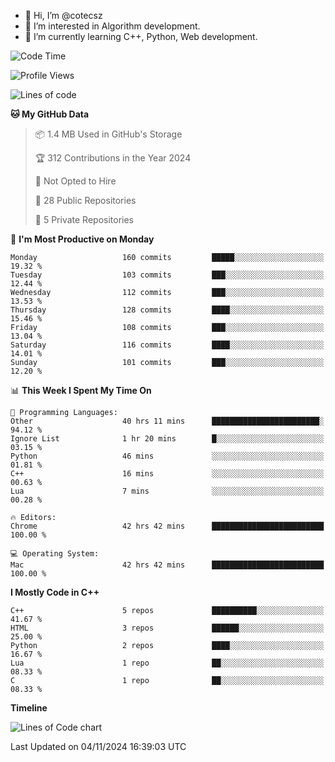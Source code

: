 - 👋 Hi, I’m @cotecsz
- 👀 I’m interested in Algorithm development.
- 🌱 I’m currently learning C++, Python, Web development.

<!---
cotecsz/cotecsz is a ✨ special ✨ repository because its `README.md` (this file) appears on your GitHub profile.
You can click the Preview link to take a look at your changes.
--->

<!--START_SECTION:waka-->
![Code Time](http://img.shields.io/badge/Code%20Time-1%2C908%20hrs%2056%20mins-blue)

![Profile Views](http://img.shields.io/badge/Profile%20Views-0-blue)

![Lines of code](https://img.shields.io/badge/From%20Hello%20World%20I%27ve%20Written-1.2%20million%20lines%20of%20code-blue)

**🐱 My GitHub Data** 

> 📦 1.4 MB Used in GitHub's Storage 
 > 
> 🏆 312 Contributions in the Year 2024
 > 
> 🚫 Not Opted to Hire
 > 
> 📜 28 Public Repositories 
 > 
> 🔑 5 Private Repositories 
 > 
📅 **I'm Most Productive on Monday** 

```text
Monday                   160 commits         █████░░░░░░░░░░░░░░░░░░░░   19.32 % 
Tuesday                  103 commits         ███░░░░░░░░░░░░░░░░░░░░░░   12.44 % 
Wednesday                112 commits         ███░░░░░░░░░░░░░░░░░░░░░░   13.53 % 
Thursday                 128 commits         ████░░░░░░░░░░░░░░░░░░░░░   15.46 % 
Friday                   108 commits         ███░░░░░░░░░░░░░░░░░░░░░░   13.04 % 
Saturday                 116 commits         ████░░░░░░░░░░░░░░░░░░░░░   14.01 % 
Sunday                   101 commits         ███░░░░░░░░░░░░░░░░░░░░░░   12.20 % 
```


📊 **This Week I Spent My Time On** 

```text
💬 Programming Languages: 
Other                    40 hrs 11 mins      ████████████████████████░   94.12 % 
Ignore List              1 hr 20 mins        █░░░░░░░░░░░░░░░░░░░░░░░░   03.15 % 
Python                   46 mins             ░░░░░░░░░░░░░░░░░░░░░░░░░   01.81 % 
C++                      16 mins             ░░░░░░░░░░░░░░░░░░░░░░░░░   00.63 % 
Lua                      7 mins              ░░░░░░░░░░░░░░░░░░░░░░░░░   00.28 % 

🔥 Editors: 
Chrome                   42 hrs 42 mins      █████████████████████████   100.00 % 

💻 Operating System: 
Mac                      42 hrs 42 mins      █████████████████████████   100.00 % 
```

**I Mostly Code in C++** 

```text
C++                      5 repos             ██████████░░░░░░░░░░░░░░░   41.67 % 
HTML                     3 repos             ██████░░░░░░░░░░░░░░░░░░░   25.00 % 
Python                   2 repos             ████░░░░░░░░░░░░░░░░░░░░░   16.67 % 
Lua                      1 repo              ██░░░░░░░░░░░░░░░░░░░░░░░   08.33 % 
C                        1 repo              ██░░░░░░░░░░░░░░░░░░░░░░░   08.33 % 
```



**Timeline**

![Lines of Code chart](https://raw.githubusercontent.com/cotecsz/cotecsz/master/assets/bar_graph.png)


 Last Updated on 04/11/2024 16:39:03 UTC
<!--END_SECTION:waka-->
